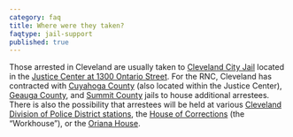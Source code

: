 ```yaml
---
category: faq
title: Where were they taken?
faqtype: jail-support
published: true
---
```

Those arrested in Cleveland are usually taken to [Cleveland City Jail](http://www.city.cleveland.oh.us/CityofCleveland/Home/Government/CityAgencies/PublicSafety/Corrections/Cleveland_City_Jail) located in the [Justice Center at 1300 Ontario Street](https://goo.gl/maps/uxca79TWK1n). For the RNC, Cleveland has contracted with [Cuyahoga County](http://sheriff.cuyahogacounty.us/en-US/Cuyahoga-County-Corrections-Center.aspx) (also located within the Justice Center), [Geauga County](http://www.sheriff.co.geauga.oh.us/Divisions/Corrections/Jail), and [Summit County](https://sheriff.summitoh.net/index.php/correctionsjail) jails to house additional arrestees. There is also the possibility that arrestees will be held at various [Cleveland Division of Police District stations](http://www.city.cleveland.oh.us/CityofCleveland/Home/Government/CityAgencies/PublicSafety/Police/Police_Districts), the [House of Corrections](http://www.city.cleveland.oh.us/CityofCleveland/Home/Government/CityAgencies/PublicSafety/Corrections/House_of_Correction) (the “Workhouse”), or the [Oriana House](http://www.orianahouse.org/).
